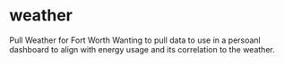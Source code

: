 # weather
Pull Weather for Fort Worth
Wanting to pull data to use in a persoanl dashboard to align with energy usage and its correlation to the weather.
